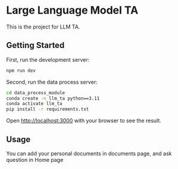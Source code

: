 # Large Language Model TA

This is the project for LLM TA.

## Getting Started

First, run the development server:

```bash
npm run dev
```

Second, run the data process server:

```bash
cd data_process_module
conda create -n llm_ta python==3.11
conda activate llm_ta
pip install -r requirements.txt
```

Open [http://localhost:3000](http://localhost:3000) with your browser to see the result.

## Usage

You can add your personal documents in documents page, and ask question in Home page
